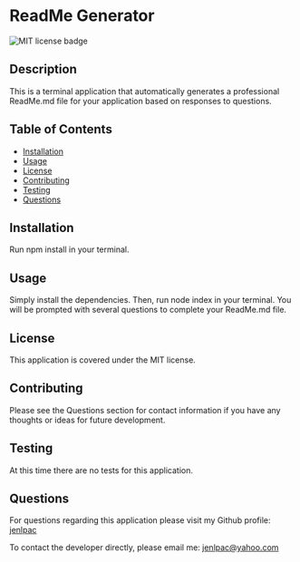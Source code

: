 
  # ReadMe Generator

  ![MIT license badge](https://img.shields.io/badge/license-MIT-blue.svg)

  ## Description
  This is a terminal application that automatically generates a professional ReadMe.md file for your application based on responses to questions.

  ## Table of Contents
  * [Installation](#installation)
  * [Usage](#usage)
  * [License](#license)
  * [Contributing](#contributing)
  * [Testing](#tests)
  * [Questions](#questions)
  
  ## Installation
  Run npm install in your terminal.

  ## Usage
  Simply install the dependencies. Then, run node index in your terminal. You will be prompted with several questions to complete your ReadMe.md file.

  ## License
  This application is covered under the MIT license.

  ## Contributing
  Please see the Questions section for contact information if you have any thoughts or ideas for future development.

  ## Testing
  At this time there are no tests for this application.

  ## Questions
  For questions regarding this application please visit my Github profile:
  [jenlpac](https://github.com/jenlpac)

  To contact the developer directly, please email me:
  [jenlpac@yahoo.com](mailto:jenlpac@yahoo.com)
